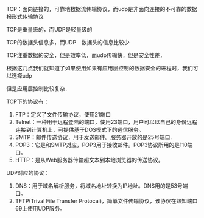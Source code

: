 


TCP：面向链接的，可靠地数据流传输协议，而udp是非面向连接的不可靠的数据报形式传输协议

TCP是重量级的，而UDP是轻量级的

TCP的数据头信息多，而UDP　数据头的信息比较少　

TCP注重数据的安全，但是效率低，而udp传输快，但是安全性差，

根据这几点我们就知道了如果使用如果有应用层控制的数据安全的进程时，我们可以选择udp

但是应用层控制比较复杂．

TCP下的协议有：

1. FTP：定义了文件传输协议，使用21端口
2. Telnet：一种用于远程登陆的端口，使用23端口，用户可以以自己的身份远程连接到计算机上，可提供基于DOS模式下的通信服务。
3. SMTP：邮件传送协议，用于发送邮件。服务器开放的是25号端口.
4. POP3：它是和SMTP对应，POP3用于接收邮件。POP3协议所用的是110端口。
5. HTTP：是从Web服务器传输超文本到本地浏览器的传送协议。


UDP对应的协议：

1. DNS：用于域名解析服务，将域名地址转换为IP地址。DNS用的是53号端口。
2. TFTP(Trival File Transfer Protocal)，简单文件传输协议，该协议在熟知端口69上使用UDP服务。